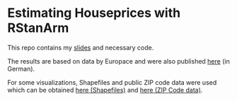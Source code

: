 # Estimating Houseprices with RStanArm

This repo contains my [slides](https://corriebar.github.io/Estimating-Houseprices/Estimating-Houseprices-with-rstanarm.html#1) and necessary code.

The results are based on data by Europace and were also published [here](https://tech.europace.de/hauspreise-in-berlin/) (in German).


For some visualizations, Shapefiles and public ZIP code data were used which can be obtained [here (Shapefiles)](https://www.suche-postleitzahl.org/download_files/public/plz-gebiete.shp.zip) and [here (ZIP Code data)](https://www.berlin.de/senuvk/umwelt/luftqualitaet/umweltzone/download/umweltzone_plz_zuordnung.xls).
